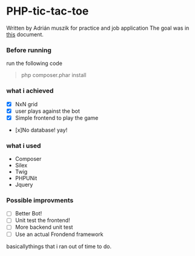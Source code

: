# PHP-tic-tac-toe

Written by Adrián muszik 
for practice and job application
The goal was in [this](https://github.com/NaGeL182/PHP-tic-tac-toe/blob/master/practical_backend_task_tic_tac_toe.pdf) document.

### Before running
run the following code
>php composer.phar install

### what i achieved
- [x] NxN grid
- [x] user plays against the bot
- [x] Simple frontend to play the game
- [x]No database! yay!

### what i used
* Composer
* Silex
* Twig
* PHPUNit
* Jquery

### Possible improvments
- [ ] Better Bot!
- [ ] Unit test the frontend!
- [ ] More backend unit test
- [ ] Use an actual Frondend framework

basicallythings that i ran out of time to do. 